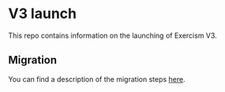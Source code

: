 # V3 launch

This repo contains information on the launching of Exercism V3.

## Migration

You can find a description of the migration steps [here](./migration/README.md).

